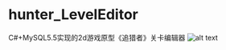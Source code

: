 # hunter_LevelEditor
C#+MySQL5.5实现的2d游戏原型《追猎者》关卡编辑器
![alt text](intelHEART/hunter_LevelEditor/hunter_img.png "Title")

 
